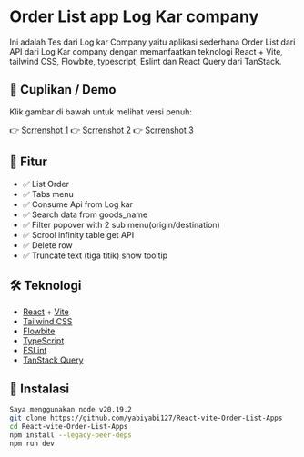 # Order List app Log Kar company


Ini adalah Tes dari Log kar Company yaitu aplikasi sederhana Order List dari API dari Log Kar company dengan memanfaatkan teknologi React + Vite, tailwind CSS, Flowbite, typescript, Eslint dan React Query dari TanStack. 

## 📸 Cuplikan / Demo

Klik gambar di bawah untuk melihat versi penuh:

👉 [Scrrenshot 1](https://drive.google.com/file/d/1k-ap7I2CWwaawGUSlmOZVk2wfWe4iYnw/view?usp=sharing)
👉 [Scrrenshot 2](https://drive.google.com/file/d/18dHvs07NN04JcQmGn4VlkjBltzWqKqVy/view?usp=sharing)
👉 [Scrrenshot 3](https://drive.google.com/file/d/1SHCXFrT2b_TFwj8GaBmGIlaTRe5n4CUE/view?usp=sharing)


## 🚀 Fitur

- ✅ List Order
- ✅ Tabs menu
- ✅ Consume Api from Log kar
- ✅ Search data from goods_name
- ✅ Filter popover with 2 sub menu(origin/destination)
- ✅ Scrool infinity table get API
- ✅ Delete row
- ✅ Truncate text (tiga titik) show tooltip

## 🛠️ Teknologi

- [React](https://react.dev/) + [Vite](https://vitejs.dev/)
- [Tailwind CSS](https://tailwindcss.com/)
- [Flowbite](https://flowbite.com/)
- [TypeScript](https://www.typescriptlang.org/)
- [ESLint](https://eslint.org/)
- [TanStack Query](https://tanstack.com/query/latest)

## 🧰 Instalasi

```bash
Saya menggunakan node v20.19.2
git clone https://github.com/yabiyabi127/React-vite-Order-List-Apps
cd React-vite-Order-List-Apps
npm install --legacy-peer-deps
npm run dev
